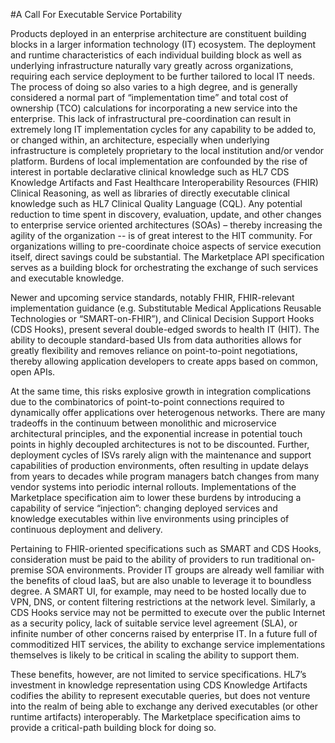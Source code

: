 #A Call For Executable Service Portability

Products deployed in an enterprise architecture are constituent building blocks in a larger information technology (IT) ecosystem. The deployment and runtime characteristics of each individual building block as well as underlying infrastructure naturally vary greatly across organizations, requiring each service deployment to be further tailored to local IT needs. The process of doing so also varies to a high degree, and is generally considered a normal part of “implementation time” and total cost of ownership (TCO) calculations for incorporating a new service into the enterprise. This lack of infrastructural pre-coordination can result in extremely long IT implementation cycles for any capability to be added to, or changed within, an architecture, especially when underlying infrastructure is completely proprietary to the local institution and/or vendor platform. Burdens of local implementation are confounded by the rise of interest in portable declarative clinical knowledge such as HL7 CDS Knowledge Artifacts and Fast Healthcare Interoperability Resources (FHIR) Clinical Reasoning, as well as libraries of directly executable clinical knowledge such as HL7 Clinical Quality Language (CQL). Any potential reduction to time spent in discovery, evaluation, update, and other changes to enterprise service oriented architectures (SOAs) – thereby increasing the agility of the organization -- is of great interest to the HIT community. For organizations willing to pre-coordinate choice aspects of service execution itself, direct savings could be substantial. The Marketplace API specification serves as a building block for orchestrating the exchange of such services and executable knowledge.

Newer and upcoming service standards, notably FHIR, FHIR-relevant implementation guidance (e.g. Substitutable Medical Applications Reusable Technologies or “SMART-on-FHIR”), and Clinical Decision Support Hooks (CDS Hooks), present several double-edged swords to health IT (HIT). The ability to decouple standard-based UIs from data authorities allows for greatly flexibility and removes reliance on point-to-point negotiations, thereby allowing application developers to create apps based on common, open APIs.

At the same time, this risks explosive growth in integration complications due to the combinatorics of point-to-point connections required to dynamically offer applications over heterogenous networks. There are many tradeoffs in the continuum between monolithic and microservice architectural principles, and the exponential increase in potential touch points in highly decoupled architectures is not to be discounted. Further, deployment cycles of ISVs rarely align with the maintenance and support capabilities of production environments, often resulting in update delays from years to decades while program managers batch changes from many vendor systems into periodic internal rollouts. Implementations of the Marketplace specification aim to lower these burdens by introducing a capability of service “injection”: changing deployed services and knowledge executables within live environments using principles of continuous deployment and delivery.

Pertaining to FHIR-oriented specifications such as SMART and CDS Hooks, consideration must be paid to the ability of providers to run traditional on-premise SOA environments. Provider IT groups are already well familiar with the benefits of cloud IaaS, but are also unable to leverage it to boundless degree. A SMART UI, for example, may need to be hosted locally due to VPN, DNS, or content filtering restrictions at the network level. Similarly, a CDS Hooks service may not be permitted to execute over the public Internet as a security policy, lack of suitable service level agreement (SLA), or infinite number of other concerns raised by enterprise IT. In a future full of commoditized HIT services, the ability to exchange service implementations themselves is likely to be critical in scaling the ability to support them.

These benefits, however, are not limited to service specifications. HL7’s investment in knowledge representation using CDS Knowledge Artifacts codifies the ability to represent executable queries, but does not venture into the realm of being able to exchange any derived executables (or other runtime artifacts) interoperably. The Marketplace specification aims to provide a critical-path building block for doing so.